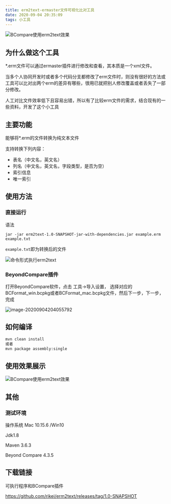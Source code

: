 ```yaml
---
title: erm2text-ermaster文件可视化比对工具
date: 2020-09-04 20:35:09
tags: 小工具
---
```


![BCompare使用erm2text效果](https://cdn.ruo-shui.cn/2020/2bdd7bd4a6e254eff47549593c04e590.png)



## 为什么做这个工具

*.erm文件可以通过ermaster插件进行修改和查看，其本质是一个xml文件。

当多个人协同开发时或者多个代码分支都修改了erm文件时，则没有很好的方法或工具可以比对出两个erm的差异有哪些，很用已就把别人修改覆盖或者丢失了一部分修改。

人工对比文件效率低下且容易出错，所以有了比较erm文件的需求，结合现有的一些资料，开发了这个小工具

## 主要功能

能够将*.erm的文件转换为纯文本文件

支持转换下列内容：

- 表名（中文名，英文名）
- 列名（中文名，英文名，字段类型，是否为空）
- 索引信息
- 唯一索引

## 使用方法

### 直接运行

语法

```
jar -jar erm2text-1.0-SNAPSHOT-jar-with-dependencies.jar example.erm  example.txt
```

`example.txt`即为转换后的文件

![命令形式执行erm2text](https://cdn.ruo-shui.cn/2020/4a982288d52d239d5da60426b6f587ac.png)

### BeyondCompare插件

打开BeyondCompare软件，点击 工具->导入设置， 选择对应的BCFormat_win.bcpkg或者BCFormat_mac.bcpkg文件，然后下一步，下一步，完成

![image-20200904204055792](https://cdn.ruo-shui.cn/2020/b2235395949d8720ffa4c4711aa1b2fb.png)



## 如何编译

```bash
mvn clean install
或者
mvn package assembly:single
```


## 使用效果展示

![BCompare使用erm2text效果](https://cdn.ruo-shui.cn/2020/2bdd7bd4a6e254eff47549593c04e590.png)


## 其他

### 测试环境

操作系统 Mac 10.15.6 /Win10

Jdk1.8

Maven 3.6.3

Beyond Compare 4.3.5



## 下载链接

可执行程序和BCompare插件

https://github.com/rikei/erm2text/releases/tag/1.0-SNAPSHOT
